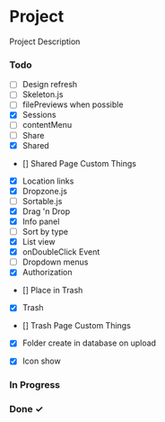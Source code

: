 # Project

Project Description

### Todo

- [ ] Design refresh  
- [ ] Skeleton.js  
- [ ] filePreviews when possible  
- [x] Sessions  
- [ ] contentMenu  
- [ ] Share  
- [x] Shared  
- [] Shared Page Custom Things
- [x] Location links  
- [x] Dropzone.js  
- [ ] Sortable.js  
- [x] Drag 'n Drop  
- [x] Info panel  
- [ ] Sort by type  
- [x] List view  
- [x] onDoubleClick Event  
- [ ] Dropdown menus  
- [x] Authorization  
- [] Place in Trash 
- [x] Trash 
- [] Trash Page Custom Things

- [x] Folder create in database on upload

- [x] Icon show 

### In Progress


### Done ✓



